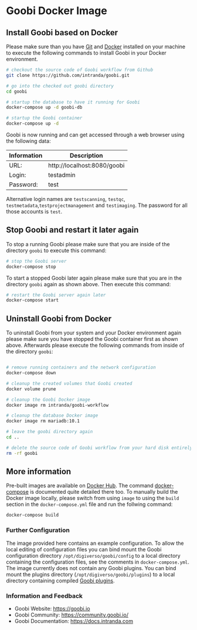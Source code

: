 # Goobi Docker Image

## Install Goobi based on Docker

Please make sure than you have [Git](https://git-scm.com/) and [Docker](https://www.docker.com/) installed on your machine to execute the following commands to install Goobi in your Docker environment.

```bash
# checkout the source code of Goobi workflow from Github
git clone https://github.com/intranda/goobi.git

# go into the checked out goobi directory
cd goobi

# startup the database to have it running for Goobi
docker-compose up -d goobi-db

# startup the Goobi container
docker-compose up -d
```

Goobi is now running and can get accessed through a web browser using the following data:

Information | Description
------------|----------------------------
URL:        | http://localhost:8080/goobi
Login:      | testadmin
Password:   | test

Alternative login names are `testscanning`, `testqc`, `testmetadata`,`testprojectmanagement` and `testimaging`. The password for all those accounts is `test`.

## Stop Goobi and restart it later again

To stop a running Goobi please make sure that you are inside of the directory `goobi` to execute this command:

```bash
# stop the Goobi server
docker-compose stop
```

To start a stopped Goobi later again please make sure that you are in the directory `goobi` again as shown above. Then execute this command:

```bash
# restart the Goobi server again later
docker-compose start
```

## Uninstall Goobi from Docker

To uninstall Goobi from your system and your Docker environment again please make sure you have stopped the Goobi container first as shown above. Afterwards please execute the following commands from inside of the directory `goobi`:

```bash

# remove running containers and the network configuration
docker-compose down

# cleanup the created volumes that Goobi created
docker volume prune

# cleanup the Goobi Docker image
docker image rm intranda/goobi-workflow

# cleanup the database Docker image
docker image rm mariadb:10.1

# leave the goobi directory again
cd ..

# delete the source code of Goobi workflow from your hard disk entirely
rm -rf goobi
```

## More information

Pre-built images are available on [Docker Hub](https://hub.docker.com/r/intranda/goobi-workflow). The command [docker-compose](https://docs.docker.com/compose/) is documented quite detailed there too.
To manually build the Docker image locally, please switch from using `image` to using the `build` section in the `docker-compose.yml` file and run the follwing command:

```bash
docker-compose build
```

### Further Configuration

The image provided here contains an example configuration. To allow the local editing of configuration files you can bind mount the Goobi configuration directory `/opt/digiverso/goobi/config` to a local directory containing the configuration files, see the comments in `docker-compose.yml`.
The image currently does not contain any Goobi plugins. You can bind mount the plugins directory (`/opt/digiverso/goobi/plugins`) to a local directory containing compiled [Goobi plugins](https://docs.intranda.com/goobi-workflow-plugins-en/).

### Information and Feedback

- Goobi Website: https://goobi.io
- Goobi Community: https://community.goobi.io/
- Goobi Documentation: https://docs.intranda.com
